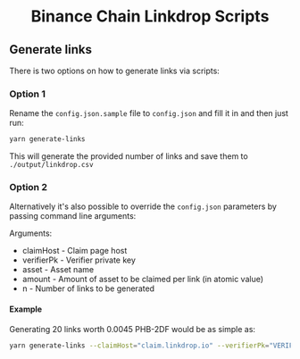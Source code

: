 <h1 align="center">Binance Chain Linkdrop Scripts</h1>


## Generate links

There is two options on how to generate links via scripts:

### Option 1

Rename the `config.json.sample` file to `config.json` and fill it in and then just run:

```sh
yarn generate-links
```

This will generate the provided number of links and save them to `./output/linkdrop.csv`


### Option 2

Alternatively it's also possible to override the `config.json` parameters by passing command line arguments:

Arguments:
- claimHost - Claim page host
- verifierPk - Verifier private key
- asset - Asset name
- amount - Amount of asset to be claimed per link (in atomic value)
- n - Number of links to be generated

#### Example

Generating 20 links worth 0.0045 PHB-2DF would be as simple as:

```bash
yarn generate-links --claimHost="claim.linkdrop.io" --verifierPk="VERIFIER_PK" --asset="PHB-2DF" --amount="450000" --n=20 
```